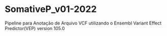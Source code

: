 # SomativeP_v01-2022
Pipeline para Anotação de Arquivo VCF utilizando o  Ensembl Variant Effect Predictor(VEP) version 105.0
